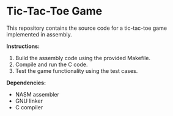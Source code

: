 # Tic-Tac-Toe Game

This repository contains the source code for a tic-tac-toe game implemented in assembly.

**Instructions:**

1. Build the assembly code using the provided Makefile.
2. Compile and run the C code.
3. Test the game functionality using the test cases.

**Dependencies:**

* NASM assembler
* GNU linker
* C compiler
